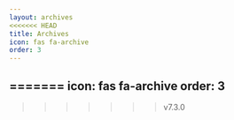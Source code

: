 ```yaml
---
layout: archives
<<<<<<< HEAD
title: Archives
icon: fas fa-archive
order: 3
---
```


=======
icon: fas fa-archive
order: 3
---
>>>>>>> v7.3.0
